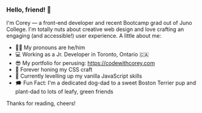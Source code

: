 ### Hello, friend! 👋

I'm Corey — a front-end developer and recent Bootcamp grad out of Juno College. I'm totally nuts about creative web design and love crafting an engaging (and accessible!) user experience. A little about me:

- 🙋‍♂️ My pronouns are he/him
- 💻 Working as a Jr. Developer in Toronto, Ontario 🇨🇦
- 😎 My portfolio for perusing: https://codewithcorey.com
- 🌈 Forever honing my CSS craft
- 🥷 Currently levelling up my vanilla JavaScript skills
- 🗯 Fun Fact: I'm a dedicated dog-dad to a sweet Boston Terrier pup and plant-dad to lots of leafy, green friends

Thanks for reading, cheers!
